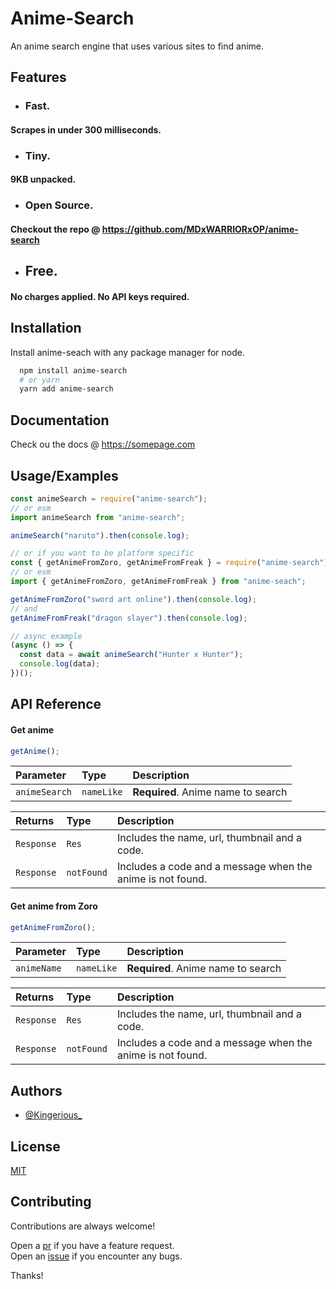 # Anime-Search

An anime search engine that uses various sites to find anime.

## Features

- ### Fast.

#### Scrapes in under 300 milliseconds.

- ### Tiny.

#### 9KB unpacked.

- ### Open Source.

#### Checkout the repo @ https://github.com/MDxWARRIORxOP/anime-search

- ## Free.

#### No charges applied. No API keys required.

## Installation

Install anime-seach with any package manager for node.

```bash
  npm install anime-search
  # or yarn
  yarn add anime-search
```

## Documentation

Check ou the docs @ https://somepage.com

## Usage/Examples

```javascript
const animeSearch = require("anime-search");
// or esm
import animeSearch from "anime-search";

animeSearch("naruto").then(console.log);

// or if you want to be platform specific
const { getAnimeFromZoro, getAnimeFromFreak } = require("anime-search");
// or esm
import { getAnimeFromZoro, getAnimeFromFreak } from "anime-seach";

getAnimeFromZoro("sword art online").then(console.log);
// and
getAnimeFromFreak("dragon slayer").then(console.log);

// async example
(async () => {
  const data = await animeSearch("Hunter x Hunter");
  console.log(data);
})();
```

## API Reference

#### Get anime

```js
getAnime();
```

| Parameter     | Type       | Description                        |
| :------------ | :--------- | :--------------------------------- |
| `animeSearch` | `nameLike` | **Required**. Anime name to search |

| Returns    | Type       | Description                                                |
| :--------- | :--------- | :--------------------------------------------------------- |
| `Response` | `Res`      | Includes the name, url, thumbnail and a code.              |
| `Response` | `notFound` | Includes a code and a message when the anime is not found. |

#### Get anime from Zoro

```js
getAnimeFromZoro();
```

| Parameter   | Type       | Description                        |
| :---------- | :--------- | :--------------------------------- |
| `animeName` | `nameLike` | **Required**. Anime name to search |

| Returns    | Type       | Description                                                |
| :--------- | :--------- | :--------------------------------------------------------- |
| `Response` | `Res`      | Includes the name, url, thumbnail and a code.              |
| `Response` | `notFound` | Includes a code and a message when the anime is not found. |

<!-- #### Get anime from Anime Freak

```js
getAnimeFromFreak();
```

| Parameter   | Type       | Description                        |
| :---------- | :--------- | :--------------------------------- |
| `animeName` | `nameLike` | **Required**. Anime name to search |

| Returns    | Type       | Description                                                |
| :--------- | :--------- | :--------------------------------------------------------- |
| `Response` | `Res`      | Includes the name, url, thumbnail and a code.              |
| `Response` | `notFound` | Includes a code and a message when the anime is not found. | -->

## Authors

- [@Kingerious\_](https://www.github.com/MDxWARRIORxOP)

## License

[MIT](https://choosealicense.com/licenses/mit/)

## Contributing

Contributions are always welcome!

Open a [pr](https://github.com/MDxWARRIORxOP/anime-search/pulls) if you have a feature request.  
Open an [issue](https://github.com/MDxWARRIORxOP/anime-search/issues) if you encounter any bugs.

Thanks!
